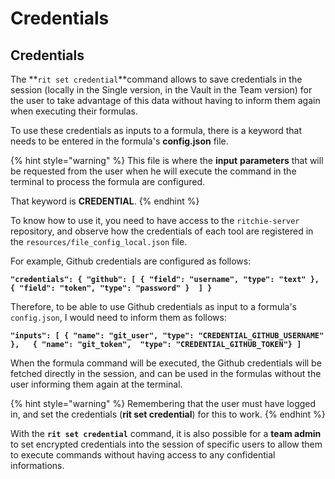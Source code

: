 # Credentials

## **Credentials**

The **`rit set credential`**command allows to save credentials in the session \(locally in the Single version, in the Vault in the Team version\) for the user to take advantage of this data without having to inform them again when executing their formulas.

To use these credentials as inputs to a formula, there is a keyword that needs to be entered in the formula's **config.json** file. 

{% hint style="warning" %}
This file is where the **input** **parameters** that will be requested from the user when he will execute the command in the terminal to process the formula are configured. 

That keyword is **CREDENTIAL**. 
{% endhint %}

To know how to use it, you need to have access to the `ritchie-server` repository, and observe how the credentials of each tool are registered in the `resources/file_config_local.json` file. 

For example, Github credentials are configured as follows:

**`"credentials": { "github": [ { "field": "username", "type": "text" },  
{ "field": "token", "type": "password" }  ] }`**

Therefore, to be able to use Github credentials as input to a formula's `config.json`, I would need to inform them as follows:

**`"inputs": [ { "name": "git_user", "type": "CREDENTIAL_GITHUB_USERNAME" },  
{ "name": "git_token",  "type": "CREDENTIAL_GITHUB_TOKEN"} ]`**

When the formula command will be executed, the Github credentials will be fetched directly in the session, and can be used in the formulas without the user informing them again at the terminal. 

{% hint style="warning" %}
Remembering that the user must have logged in, and set the credentials \(**rit set credential**\) for this to work.
{% endhint %}

With the **`rit set credential`** command, it is also possible for a **team admin** to set encrypted credentials into the session of specific users to allow them to execute commands without having access to any confidential informations.

